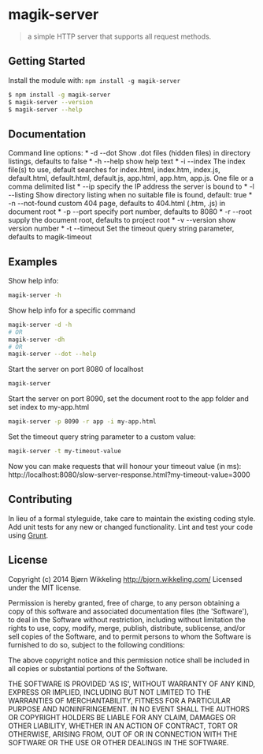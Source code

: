 # magik-server

> a simple HTTP server that supports all request methods.


## Getting Started

Install the module with: `npm install -g magik-server`

```sh
$ npm install -g magik-server
$ magik-server --version
$ magik-server --help
```


## Documentation

Command line options:
    * -d --dot         Show .dot files (hidden files) in directory listings, defaults to false
    * -h --help        show help text
    * -i --index       The index file(s) to use, default searches for index.html,
                       index.htm, index.js, default.html, default.html, default.js,
                       app.html, app.htm, app.js. One file or a comma delimited list
    *    --ip          specify the IP address the server is bound to
    * -l --listing     Show directory listing when no suitable file is found, default: true
    * -n --not-found   custom 404 page, defaults to 404.html (.htm, .js) in document root
    * -p --port        specify port number, defaults to 8080
    * -r --root        supply the document root, defaults to project root
    * -v --version     show version number
    * -t --timeout     Set the timeout query string parameter, defaults to magik-timeout


## Examples

Show help info:
```sh
magik-server -h
```

Show help info for a specific command
```sh
magik-server -d -h
# OR
magik-server -dh
# OR
magik-server --dot --help
```

Start the server on port 8080 of localhost
```sh
magik-server
```

Start the server on port 8090, set the document root to the app folder and set index to my-app.html
```sh
magik-server -p 8090 -r app -i my-app.html
```

Set the timeout query string parameter to a custom value:
```sh
magik-server -t my-timeout-value
```
Now you can make requests that will honour your timeout value (in ms):
http://localhost:8080/slow-server-response.html?my-timeout-value=3000

## Contributing

In lieu of a formal styleguide, take care to maintain the existing coding style.
Add unit tests for any new or changed functionality. Lint and test your code using [Grunt](http://gruntjs.com).


## License

Copyright (c) 2014 Bjørn Wikkeling http://bjorn.wikkeling.com/
Licensed under the MIT license.

Permission is hereby granted, free of charge, to any person obtaining a copy of this software and associated documentation files (the 'Software'), to deal in the Software without restriction, including without limitation the rights to use, copy, modify, merge, publish, distribute, sublicense, and/or sell copies of the Software, and to permit persons to whom the Software is furnished to do so, subject to the following conditions:

The above copyright notice and this permission notice shall be included in all copies or substantial portions of the Software.

THE SOFTWARE IS PROVIDED 'AS IS', WITHOUT WARRANTY OF ANY KIND, EXPRESS OR IMPLIED, INCLUDING BUT NOT LIMITED TO THE WARRANTIES OF MERCHANTABILITY, FITNESS FOR A PARTICULAR PURPOSE AND NONINFRINGEMENT. IN NO EVENT SHALL THE AUTHORS OR COPYRIGHT HOLDERS BE LIABLE FOR ANY CLAIM, DAMAGES OR OTHER LIABILITY, WHETHER IN AN ACTION OF CONTRACT, TORT OR OTHERWISE, ARISING FROM, OUT OF OR IN CONNECTION WITH THE SOFTWARE OR THE USE OR OTHER DEALINGS IN THE SOFTWARE.
